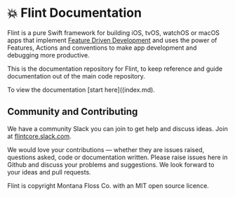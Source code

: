 # 💥 Flint Documentation

Flint is a pure Swift framework for building iOS, tvOS, watchOS or macOS apps that implement [Feature Driven Development](http://montanafloss.co/feature-driven-development) and uses the power of Features, Actions and conventions to make app development and debugging more productive. 

This is the documentation repository for Flint, to keep reference and guide documentation out of the main code repository.

To view the documentation [start here]((index.md).

## Community and Contributing

We have a community Slack you can join to get help and discuss ideas. Join at [flintcore.slack.com](https://join.slack.com/t/flintcore/shared_invite/enQtMzUwOTU4NTU0OTYwLWMxYTNiOTNjNmVkOTM3ZDgwNzZiNzJiNmE2NWUyMzUzMjg3ZTg4YjNmMjdhYmZkYTlmYmI2ZDQ5NjU0ZmQ3ZjU).

We would love your contributions — whether they are issues raised, questions asked, code or documentation written. Please raise issues here in Github and discuss your problems and suggestions. We look forward to your ideas and pull requests.

Flint is copyright Montana Floss Co. with an MIT open source licence.
